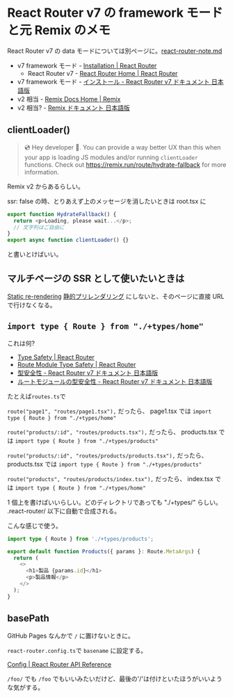 # React Router v7 の framework モードと元 Remix のメモ

React Router v7 の data モードについては別ページに。[react-router-note.md](react-router-note.md)

- v7 framework モード - [Installation | React Router](https://reactrouter.com/start/framework/installation)
  - React Router v7 - [React Router Home | React Router](https://reactrouter.com/home)
- v7 framework モード - [インストール - React Router v7 ドキュメント 日本語版](https://react-router-docs-ja.techtalk.jp/start/framework/installation)
- v2 相当 - [Remix Docs Home | Remix](https://remix.run/docs/en/main)
- v2 相当? - [Remix ドキュメント 日本語版](https://remix-docs-ja.techtalk.jp/)

## clientLoader()

> 💿 Hey developer 👋. You can provide a way better UX than this when your app is loading JS modules and/or running `clientLoader` functions. Check out https://remix.run/route/hydrate-fallback for more information.

Remix v2 からあるらしい。

ssr: false の時、とりあえず上のメッセージを消したいときは
root.tsx に

```typescript
export function HydrateFallback() {
  return <p>Loading, please wait...</p>;
  // 文字列はご自由に
}
export async function clientLoader() {}
```

と書いとけばいい。

## マルチページの SSR として使いたいときは

[Static re-rendering](https://reactrouter.com/start/framework/rendering#static-pre-rendering)
[静的プリレンダリング](https://react-router-docs-ja.techtalk.jp/start/framework/rendering#%E9%9D%99%E7%9A%84%E3%83%97%E3%83%AA%E3%83%AC%E3%83%B3%E3%83%80%E3%83%AA%E3%83%B3%E3%82%B0)
にしないと、そのページに直接 URL で行けなくなる。

## `import type { Route } from "./+types/home"`

これは何?

- [Type Safety | React Router](https://reactrouter.com/explanation/type-safety)
- [Route Module Type Safety | React Router](https://reactrouter.com/how-to/route-module-type-safety)
- [型安全性 - React Router v7 ドキュメント 日本語版](https://react-router-docs-ja.techtalk.jp/explanation/type-safety)
- [ルートモジュールの型安全性 - React Router v7 ドキュメント 日本語版](https://react-router-docs-ja.techtalk.jp/how-to/route-module-type-safety)

たとえば`routes.ts`で

`route("page1", "routes/page1.tsx"),` だったら、
page1.tsx では
`import type { Route } from "./+types/home"`

`route("products/:id", "routes/products.tsx"),` だったら、
products.tsx では
`import type { Route } from "./+types/products"`

`route("products/:id", "routes/products/products.tsx"),` だったら、
products.tsx では
`import type { Route } from "./+types/products"`

`route("products", "routes/products/index.tsx"),` だったら、
index.tsx では
`import type { Route } from "./+types/home"`

1 個上を書けばいいらしい。どのディレクトリであっても "./+types/" らしい。
.react-router/ 以下に自動で合成される。

こんな感じで使う。

```typescript
import type { Route } from './+types/products';

export default function Products({ params }: Route.MetaArgs) {
  return (
    <>
      <h1>製品 {params.id}</h1>
      <p>製品情報</p>
    </>
  );
}
```

## basePath

GitHub Pages なんかで `/` に置けないときに。

`react-router.config.ts`で
`basename` に設定する。

[Config | React Router API Reference](https://api.reactrouter.com/v7/types/_react_router_dev.config.Config.html#__type.basename)

`/foo/` でも `/foo` でもいいみたいだけど、最後の'/'は付けといたほうがいいような気がする。

